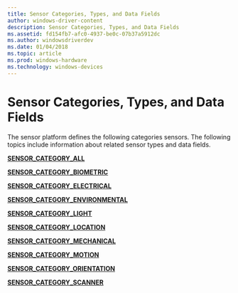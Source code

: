 ```yaml
---
title: Sensor Categories, Types, and Data Fields
author: windows-driver-content
description: Sensor Categories, Types, and Data Fields
ms.assetid: fd154fb7-afc0-4937-be0c-07b37a5912dc
ms.author: windowsdriverdev
ms.date: 01/04/2018
ms.topic: article
ms.prod: windows-hardware
ms.technology: windows-devices
---
```


# Sensor Categories, Types, and Data Fields


The sensor platform defines the following categories sensors. The following topics include information about related sensor types and data fields.

[**SENSOR\_CATEGORY\_ALL**](sensor-category-all.md)

[**SENSOR\_CATEGORY\_BIOMETRIC**](sensor-category-biometric.md)

[**SENSOR\_CATEGORY\_ELECTRICAL**](sensor-category-electrical.md)

[**SENSOR\_CATEGORY\_ENVIRONMENTAL**](sensor-category-environmental.md)

[**SENSOR\_CATEGORY\_LIGHT**](sensor-category-light.md)

[**SENSOR\_CATEGORY\_LOCATION**](sensor-category-loc.md)

[**SENSOR\_CATEGORY\_MECHANICAL**](sensor-category-mechanical.md)

[**SENSOR\_CATEGORY\_MOTION**](sensor-category-motion.md)

[**SENSOR\_CATEGORY\_ORIENTATION**](sensor-category-orientation.md)

[**SENSOR\_CATEGORY\_SCANNER**](sensor-category-scanner.md)

 

 





